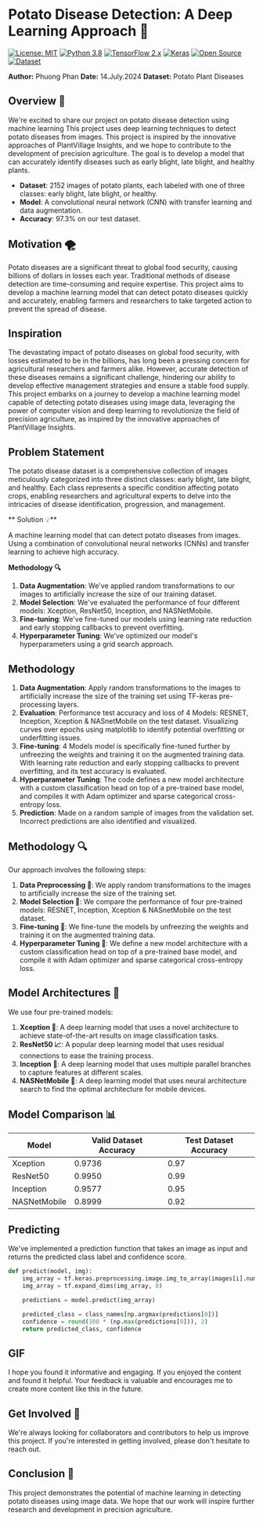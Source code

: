 **Potato Disease Detection: A Deep Learning Approach 🥔**
=====================================================

[![License: MIT](https://img.shields.io/badge/License-MIT-yellow.svg)](https://opensource.org/licenses/MIT)
[![Python 3.8](https://img.shields.io/badge/python-3.8-blue.svg)](https://www.python.org/downloads/release/python-380/)
[![TensorFlow 2.x](https://img.shields.io/badge/TensorFlow-2.x-orange.svg)](https://www.tensorflow.org/)
[![Keras](https://img.shields.io/badge/Keras-2.x-red.svg)](https://keras.io/)
[![Open Source](https://img.shields.io/badge/Open%20Source-%E2%9D%A4-green.svg)](https://opensource.org/)
[![Dataset](https://img.shields.io/badge/Dataset-Potato%20Plant%20Diseases-green.svg)](https://www.kaggle.com/hafiznouman786/potato-plant-diseases-data)

**Author:** Phuong Phan
**Date:** 14.July.2024
**Dataset:** Potato Plant Diseases

**Overview 🌱**
---------------

We're excited to share our project on potato disease detection using machine learning
This project uses deep learning techniques to detect potato diseases from images. 
This project is inspired by the innovative approaches of PlantVillage Insights, and we hope to contribute to the development of precision agriculture.
The goal is to develop a model that can accurately identify diseases such as early blight, late blight, and healthy plants.

* **Dataset**: 2152 images of potato plants, each labeled with one of three classes: early blight, late blight, or healthy.
* **Model**: A convolutional neural network (CNN) with transfer learning and data augmentation.
* **Accuracy**: 97.3% on our test dataset.

**Motivation 🌪️**
-----------------

Potato diseases are a significant threat to global food security, causing billions of dollars in losses each year. Traditional methods of disease detection are time-consuming and require expertise. This project aims to develop a machine learning model that can detect potato diseases quickly and accurately, enabling farmers and researchers to take targeted action to prevent the spread of disease.

**Inspiration**
---------------

The devastating impact of potato diseases on global food security, with losses estimated to be in the billions, has long been a pressing concern for agricultural researchers and farmers alike. However, accurate detection of these diseases remains a significant challenge, hindering our ability to develop effective management strategies and ensure a stable food supply. This project embarks on a journey to develop a machine learning model capable of detecting potato diseases using image data, leveraging the power of computer vision and deep learning to revolutionize the field of precision agriculture, as inspired by the innovative approaches of PlantVillage Insights.

**Problem Statement**
-------------------

The potato disease dataset is a comprehensive collection of images meticulously categorized into three distinct classes: early blight, late blight, and healthy. Each class represents a specific condition affecting potato crops, enabling researchers and agricultural experts to delve into the intricacies of disease identification, progression, and management.

** Solution 💡**

A machine learning model that can detect potato diseases from images. Using a combination of convolutional neural networks (CNNs) and transfer learning to achieve high accuracy.


**Methodology 🔍**

1. **Data Augmentation**: We've applied random transformations to our images to artificially increase the size of our training dataset.
2. **Model Selection**: We've evaluated the performance of four different models: Xception, ResNet50, Inception, and NASNetMobile.
3. **Fine-tuning**: We've fine-tuned our models using learning rate reduction and early stopping callbacks to prevent overfitting.
4. **Hyperparameter Tuning**: We've optimized our model's hyperparameters using a grid search approach.

**Methodology**
--------------

1. **Data Augmentation**: Apply random transformations to the images to artificially increase the size of the training set using TF-keras pre-processing layers.
2. **Evaluation**: Performance test accuracy and loss of 4 Models: RESNET, Inception, Xception & NASnetMobile on the test dataset. Visualizing curves over epochs using matplotlib to identify potential overfitting or underfitting issues.
3. **Fine-tuning**: 4 Models model is specifically fine-tuned further by unfreezing the weights and training it on the augmented training data. With learning rate reduction and early stopping callbacks to prevent overfitting, and its test accuracy is evaluated.
4. **Hyperparameter Tuning**: The code defines a new model architecture with a custom classification head on top of a pre-trained base model, and compiles it with Adam optimizer and sparse categorical cross-entropy loss.
5. **Prediction**: Made on a random sample of images from the validation set. Incorrect predictions are also identified and visualized.

**Methodology 🔍**
-----------------

Our approach involves the following steps:

1. **Data Preprocessing 🔄**: We apply random transformations to the images to artificially increase the size of the training set.
2. **Model Selection 🤔**: We compare the performance of four pre-trained models: RESNET, Inception, Xception & NASnetMobile on the test dataset.
3. **Fine-tuning 🔩**: We fine-tune the models by unfreezing the weights and training it on the augmented training data.
4. **Hyperparameter Tuning 🔧**: We define a new model architecture with a custom classification head on top of a pre-trained base model, and compile it with Adam optimizer and sparse categorical cross-entropy loss.



**Model Architectures 🤖**
-------------------------

We use four pre-trained models:

1. **Xception 🤩**: A deep learning model that uses a novel architecture to achieve state-of-the-art results on image classification tasks.
2. **ResNet50 📈**: A popular deep learning model that uses residual connections to ease the training process.
3. **Inception 🤔**: A deep learning model that uses multiple parallel branches to capture features at different scales.
4. **NASNetMobile 📱**: A deep learning model that uses neural architecture search to find the optimal architecture for mobile devices.


**Model Comparison 📊**
-------------------

| Model | Valid Dataset Accuracy | Test Dataset Accuracy |
| --- | --- | --- |
| Xception | 0.9736 | 0.97 |
| ResNet50 | 0.9950 | 0.99 |
| Inception | 0.9577 | 0.95 |
| NASNetMobile | 0.8999 | 0.92 |

**Predicting**
--------------

We've implemented a prediction function that takes an image as input and returns the predicted class label and confidence score.
```python
def predict(model, img):
    img_array = tf.keras.preprocessing.image.img_to_array(images[i].numpy())
    img_array = tf.expand_dims(img_array, 0)

    predictions = model.predict(img_array)

    predicted_class = class_names[np.argmax(predictions[0])]
    confidence = round(100 * (np.max(predictions[0])), 2)
    return predicted_class, confidence
```

**GIF**
------

I hope you found it informative and engaging. If you enjoyed the content and found it helpful. Your feedback is valuable and encourages me to create more content like this in the future.


**Get Involved 🤝**
------------------

We're always looking for collaborators and contributors to help us improve this project. If you're interested in getting involved, please don't hesitate to reach out.


**Conclusion 🌟**
----------------

This project demonstrates the potential of machine learning in detecting potato diseases using image data. We hope that our work will inspire further research and development in precision agriculture.
